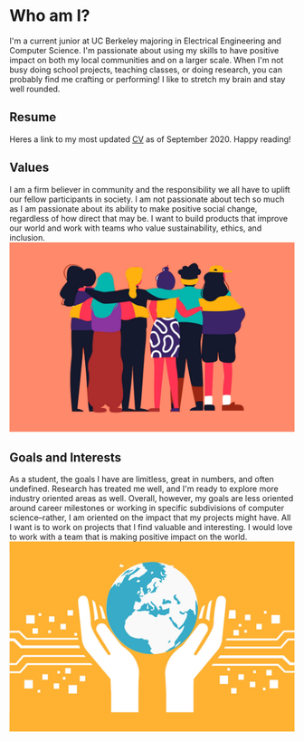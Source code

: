 # Who am I?

I'm a current junior at UC Berkeley majoring in Electrical Engineering and Computer Science. I'm passionate about using my skills to have positive impact on both my local communities and on a larger scale. When I'm not busy doing school projects, teaching classes, or doing research, you can probably find me crafting or performing! I like to stretch my brain and stay well rounded.

## Resume
Heres a link to my most updated [CV](CV_website.pdf) as of September 2020. Happy reading!

## Values

I am a firm believer in community and the responsibility we all have to uplift our fellow participants in society. I am not passionate about tech so much as I am passionate about its ability to make positive social change, regardless of how direct that may be. I want to build products that improve our world and work with teams who value sustainability, ethics, and inclusion. 
![Values image](images/values2.png)

## Goals and Interests

As a student, the goals I have are limitless, great in numbers, and often undefined. Research has treated me well, and I'm ready to explore more industry oriented areas as well. Overall, however, my goals are less oriented around career milestones or working in specific subdivisions of computer science–rather, I am oriented on the impact that my projects might have. All I want is to work on projects that I find valuable and interesting. I would love to work with a team that is making positive impact on the world.
![Goals image](images/goals2.jpg)
